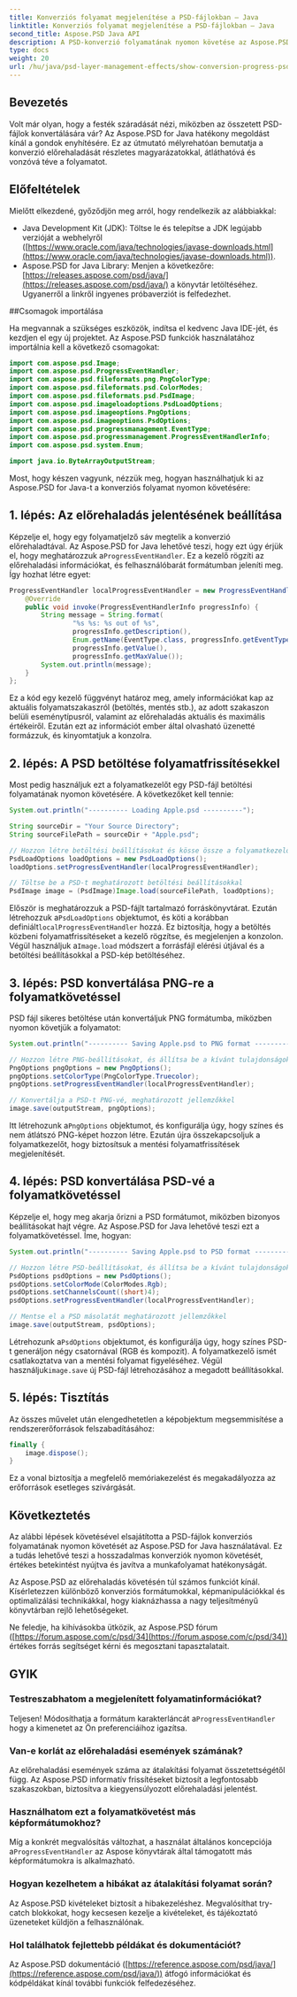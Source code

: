 ```yaml
---
title: Konverziós folyamat megjelenítése a PSD-fájlokban – Java
linktitle: Konverziós folyamat megjelenítése a PSD-fájlokban – Java
second_title: Aspose.PSD Java API
description: A PSD-konverzió folyamatának nyomon követése az Aspose.PSD for Java segítségével. Részletes oktatóprogram kódpéldákkal a betöltési és mentési lépések nyomon követéséhez. A hatékonyság és az átláthatóság javítása.
type: docs
weight: 20
url: /hu/java/psd-layer-management-effects/show-conversion-progress-psd-files/
---
```

## Bevezetés

Volt már olyan, hogy a festék száradását nézi, miközben az összetett PSD-fájlok konvertálására vár? Az Aspose.PSD for Java hatékony megoldást kínál a gondok enyhítésére. Ez az útmutató mélyrehatóan bemutatja a konverzió előrehaladását részletes magyarázatokkal, átláthatóvá és vonzóvá téve a folyamatot.

## Előfeltételek

Mielőtt elkezdené, győződjön meg arról, hogy rendelkezik az alábbiakkal:

- Java Development Kit (JDK): Töltse le és telepítse a JDK legújabb verzióját a webhelyről ([https://www.oracle.com/java/technologies/javase-downloads.html](https://www.oracle.com/java/technologies/javase-downloads.html)).
-  Aspose.PSD for Java Library: Menjen a következőre:[https://releases.aspose.com/psd/java/](https://releases.aspose.com/psd/java/) a könyvtár letöltéséhez. Ugyanerről a linkről ingyenes próbaverziót is felfedezhet.

##Csomagok importálása

Ha megvannak a szükséges eszközök, indítsa el kedvenc Java IDE-jét, és kezdjen el egy új projektet. Az Aspose.PSD funkciók használatához importálnia kell a következő csomagokat:

```java
import com.aspose.psd.Image;
import com.aspose.psd.ProgressEventHandler;
import com.aspose.psd.fileformats.png.PngColorType;
import com.aspose.psd.fileformats.psd.ColorModes;
import com.aspose.psd.fileformats.psd.PsdImage;
import com.aspose.psd.imageloadoptions.PsdLoadOptions;
import com.aspose.psd.imageoptions.PngOptions;
import com.aspose.psd.imageoptions.PsdOptions;
import com.aspose.psd.progressmanagement.EventType;
import com.aspose.psd.progressmanagement.ProgressEventHandlerInfo;
import com.aspose.psd.system.Enum;

import java.io.ByteArrayOutputStream;
```

Most, hogy készen vagyunk, nézzük meg, hogyan használhatjuk ki az Aspose.PSD for Java-t a konverziós folyamat nyomon követésére:

## 1. lépés: Az előrehaladás jelentésének beállítása

 Képzelje el, hogy egy folyamatjelző sáv megtelik a konverzió előrehaladtával. Az Aspose.PSD for Java lehetővé teszi, hogy ezt úgy érjük el, hogy meghatározzuk a`ProgressEventHandler`. Ez a kezelő rögzíti az előrehaladási információkat, és felhasználóbarát formátumban jeleníti meg. Így hozhat létre egyet:

```java
ProgressEventHandler localProgressEventHandler = new ProgressEventHandler() {
    @Override
    public void invoke(ProgressEventHandlerInfo progressInfo) {
        String message = String.format(
                "%s %s: %s out of %s",
                progressInfo.getDescription(),
                Enum.getName(EventType.class, progressInfo.getEventType()),
                progressInfo.getValue(),
                progressInfo.getMaxValue());
        System.out.println(message);
    }
};
```

Ez a kód egy kezelő függvényt határoz meg, amely információkat kap az aktuális folyamatszakaszról (betöltés, mentés stb.), az adott szakaszon belüli eseménytípusról, valamint az előrehaladás aktuális és maximális értékeiről. Ezután ezt az információt ember által olvasható üzenetté formázzuk, és kinyomtatjuk a konzolra.

## 2. lépés: A PSD betöltése folyamatfrissítésekkel

Most pedig használjuk ezt a folyamatkezelőt egy PSD-fájl betöltési folyamatának nyomon követésére. A következőket kell tennie:

```java
System.out.println("---------- Loading Apple.psd ----------");

String sourceDir = "Your Source Directory";
String sourceFilePath = sourceDir + "Apple.psd";

// Hozzon létre betöltési beállításokat és kösse össze a folyamatkezelőt
PsdLoadOptions loadOptions = new PsdLoadOptions();
loadOptions.setProgressEventHandler(localProgressEventHandler);

// Töltse be a PSD-t meghatározott betöltési beállításokkal
PsdImage image = (PsdImage)Image.load(sourceFilePath, loadOptions);
```

 Először is meghatározzuk a PSD-fájlt tartalmazó forráskönyvtárat. Ezután létrehozzuk a`PsdLoadOptions` objektumot, és köti a korábban definiált`localProgressEventHandler` hozzá. Ez biztosítja, hogy a betöltés közbeni folyamatfrissítéseket a kezelő rögzítse, és megjelenjen a konzolon. Végül használjuk a`Image.load` módszert a forrásfájl elérési útjával és a betöltési beállításokkal a PSD-kép betöltéséhez.

## 3. lépés: PSD konvertálása PNG-re a folyamatkövetéssel

PSD fájl sikeres betöltése után konvertáljuk PNG formátumba, miközben nyomon követjük a folyamatot:

```java
System.out.println("---------- Saving Apple.psd to PNG format ----------");

// Hozzon létre PNG-beállításokat, és állítsa be a kívánt tulajdonságokat
PngOptions pngOptions = new PngOptions();
pngOptions.setColorType(PngColorType.Truecolor);
pngOptions.setProgressEventHandler(localProgressEventHandler);

// Konvertálja a PSD-t PNG-vé, meghatározott jellemzőkkel
image.save(outputStream, pngOptions);
```

 Itt létrehozunk a`PngOptions` objektumot, és konfigurálja úgy, hogy színes és nem átlátszó PNG-képet hozzon létre. Ezután újra összekapcsoljuk a folyamatkezelőt, hogy biztosítsuk a mentési folyamatfrissítések megjelenítését.

## 4. lépés: PSD konvertálása PSD-vé a folyamatkövetéssel

Képzelje el, hogy meg akarja őrizni a PSD formátumot, miközben bizonyos beállításokat hajt végre. Az Aspose.PSD for Java lehetővé teszi ezt a folyamatkövetéssel. Íme, hogyan:

```java
System.out.println("---------- Saving Apple.psd to PSD format ----------");

// Hozzon létre PSD-beállításokat, és állítsa be a kívánt tulajdonságokat
PsdOptions psdOptions = new PsdOptions();
psdOptions.setColorMode(ColorModes.Rgb);
psdOptions.setChannelsCount((short)4);
psdOptions.setProgressEventHandler(localProgressEventHandler);

// Mentse el a PSD másolatát meghatározott jellemzőkkel
image.save(outputStream, psdOptions);
```

 Létrehozunk a`PsdOptions` objektumot, és konfigurálja úgy, hogy színes PSD-t generáljon négy csatornával (RGB és kompozit). A folyamatkezelő ismét csatlakoztatva van a mentési folyamat figyeléséhez. Végül használjuk`image.save` új PSD-fájl létrehozásához a megadott beállításokkal.

## 5. lépés: Tisztítás

Az összes művelet után elengedhetetlen a képobjektum megsemmisítése a rendszererőforrások felszabadításához:

```java
finally {
    image.dispose();
}
```

Ez a vonal biztosítja a megfelelő memóriakezelést és megakadályozza az erőforrások esetleges szivárgását.

## Következtetés

Az alábbi lépések követésével elsajátította a PSD-fájlok konverziós folyamatának nyomon követését az Aspose.PSD for Java használatával. Ez a tudás lehetővé teszi a hosszadalmas konverziók nyomon követését, értékes betekintést nyújtva és javítva a munkafolyamat hatékonyságát.

Az Aspose.PSD az előrehaladás követésén túl számos funkciót kínál. Kísérletezzen különböző konverziós formátumokkal, képmanipulációkkal és optimalizálási technikákkal, hogy kiaknázhassa a nagy teljesítményű könyvtárban rejlő lehetőségeket.

Ne feledje, ha kihívásokba ütközik, az Aspose.PSD fórum ([https://forum.aspose.com/c/psd/34](https://forum.aspose.com/c/psd/34)) értékes forrás segítséget kérni és megosztani tapasztalatait.

## GYIK

### Testreszabhatom a megjelenített folyamatinformációkat?
 Teljesen! Módosíthatja a formátum karakterláncát a`ProgressEventHandler` hogy a kimenetet az Ön preferenciáihoz igazítsa.

### Van-e korlát az előrehaladási események számának?
Az előrehaladási események száma az átalakítási folyamat összetettségétől függ. Az Aspose.PSD informatív frissítéseket biztosít a legfontosabb szakaszokban, biztosítva a kiegyensúlyozott előrehaladási jelentést.

### Használhatom ezt a folyamatkövetést más képformátumokhoz?
 Míg a konkrét megvalósítás változhat, a használat általános koncepciója a`ProgressEventHandler` az Aspose könyvtárak által támogatott más képformátumokra is alkalmazható.

### Hogyan kezelhetem a hibákat az átalakítási folyamat során?
Az Aspose.PSD kivételeket biztosít a hibakezeléshez. Megvalósíthat try-catch blokkokat, hogy kecsesen kezelje a kivételeket, és tájékoztató üzeneteket küldjön a felhasználónak.

### Hol találhatok fejlettebb példákat és dokumentációt?
Az Aspose.PSD dokumentáció ([https://reference.aspose.com/psd/java/](https://reference.aspose.com/psd/java/)) átfogó információkat és kódpéldákat kínál további funkciók felfedezéséhez.